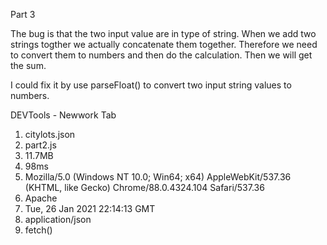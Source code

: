 Part 3


The bug is that the two input value are in type of string. When we add two strings togther we actually concatenate them together. Therefore we need to convert them to numbers and then do the calculation. Then we will get the sum.

I could fix it by use parseFloat() to convert two input string values to numbers.


DEVTools - Newwork Tab

1. citylots.json 
2. part2.js 
3. 11.7MB
4. 98ms
5. Mozilla/5.0 (Windows NT 10.0; Win64; x64) AppleWebKit/537.36 (KHTML, like Gecko) Chrome/88.0.4324.104 Safari/537.36
6. Apache
7. Tue, 26 Jan 2021 22:14:13 GMT
8. application/json
9. fetch()
